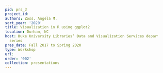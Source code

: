 ```yaml
---
pid: prs_3
project_id: 
authors: Zoss, Angela M.
sort_year: '2020'
title: Visualization in R using ggplot2
location: Durham, NC
host: Duke University Libraries’ Data and Visualization Services department workshop
  series
pres_date: Fall 2017 to Spring 2020
type: Workshop
url: 
order: '002'
collection: presentations
---
```

